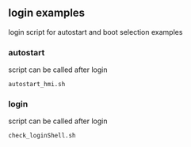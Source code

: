 ## login examples
login script for autostart and boot selection examples

### autostart
script can be called after login
``` 
autostart_hmi.sh
``` 

### login
script can be called after login
``` 
check_loginShell.sh
``` 
